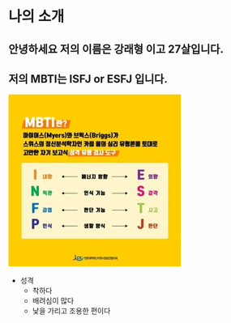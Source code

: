 # 나의 소개
## 안녕하세요 저의 이름은 __강래형__ 이고 27살입니다.
## 저의 MBTI는 __ISFJ__ or __ESFJ__ 입니다.
![MBTI](mbti.jpg "MBTI 이미지")

* 성격
    * 착하다
    * 배려심이 많다
    * 낯을 가리고 조용한 편이다
